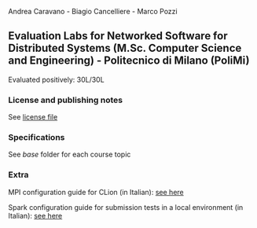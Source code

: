 Andrea Caravano - Biagio Cancelliere - Marco Pozzi

## Evaluation Labs for Networked Software for Distributed Systems (M.Sc. Computer Science and Engineering) - Politecnico di Milano (PoliMi)

Evaluated positively: 30L/30L

### License and publishing notes

See [license file](LICENSE)

### Specifications

See _base_ folder for each course topic

### Extra

MPI configuration guide for CLion (in Italian): [see here](mpi/guida-clion/)

Spark configuration guide for submission tests in a local environment (in Italian): [see here](spark/guida-intellij/)